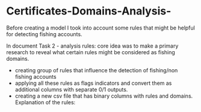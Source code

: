# Certificates-Domains-Analysis-
Before creating a model I took into account some rules that might be helpful for detecting fishing accounts.

In document Task 2 - analysis rules:
core idea was to make a primary research to reveal what certain rules might be considered as fishing domains.
- creating group of rules that influence the detection of fishing/non fishing accounts
- applying all these rules as flags indicators and convert them as additional columns with separate 0/1 outputs. 
- creating a new csv file that has binary columns with rules and domains. 
Explanation of the rules:
